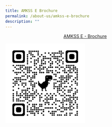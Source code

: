 ```yaml
---
title: AMKSS E Brochure
permalink: /about-us/amkss-e-brochure
description: ""
---
```


<p style="text-align:center;"><a href="https://online.fliphtml5.com/imxpa/wtom/#p=1">AMKSS E - Brochure</a></p>

<style>  
img {  
  display: block;  
  margin-left: auto;  
  margin-right: auto;  
}  
</style>  
<body><img src="/images/Ebrochure%20Qr%20code%20Updated.png" alt="AMKSS E - Brochure" style="width:50%;">  
  
</body>
